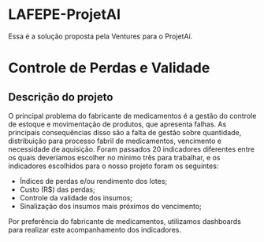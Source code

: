 # LAFEPE-ProjetAI
Essa é a solução proposta pela Ventures para o ProjetAí.

# Controle de Perdas e Validade

## Descrição do projeto

O principal problema do fabricante de medicamentos é a gestão do controle de estoque e movimentação de produtos, que apresenta falhas. As principais consequências disso são a falta de gestão sobre quantidade, distribuição para processo fabril de medicamentos, vencimento e necessidade de aquisição. Foram passados 20 indicadores diferentes entre os quais deveríamos escolher no mínimo três para trabalhar, e os indicadores escolhidos para o nosso projeto foram os seguintes:

- Índices de perdas e/ou rendimento dos lotes;
- Custo (R$) das perdas;
- Controle da validade dos insumos;
- Sinalização dos insumos mais próximos do vencimento;

Por preferência do fabricante de medicamentos, utilizamos dashboards para realizar este acompanhamento dos indicadores.

